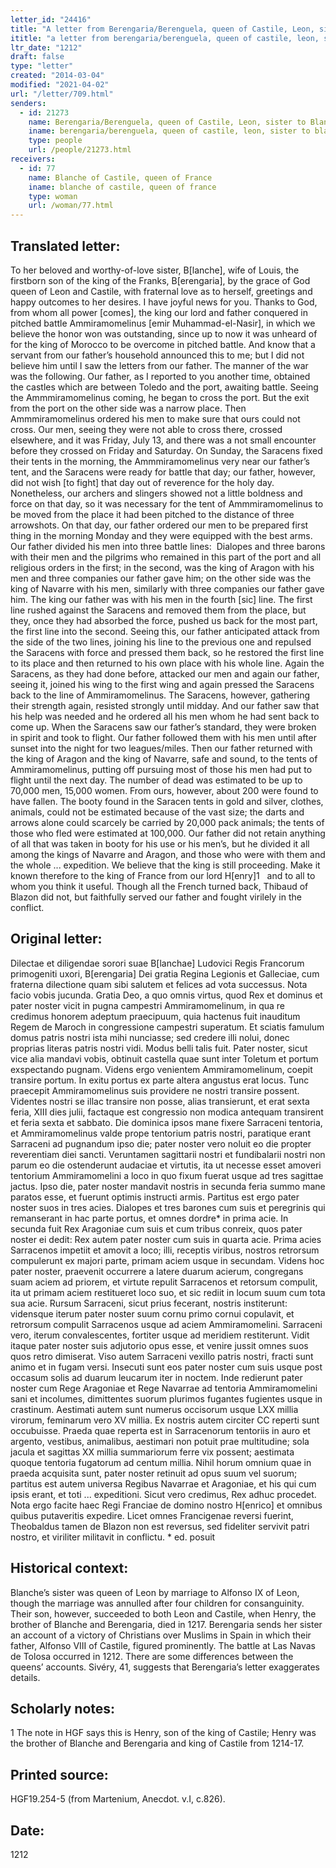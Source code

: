```yaml
---
letter_id: "24416"
title: "A letter from Berengaria/Berenguela, queen of Castile, Leon, sister to Blanche queen of France (1212)"
ititle: "a letter from berengaria/berenguela, queen of castile, leon, sister to blanche queen of france (1212)"
ltr_date: "1212"
draft: false
type: "letter"
created: "2014-03-04"
modified: "2021-04-02"
url: "/letter/709.html"
senders:
  - id: 21273
    name: Berengaria/Berenguela, queen of Castile, Leon, sister to Blanche queen of France
    iname: berengaria/berenguela, queen of castile, leon, sister to blanche queen of france
    type: people
    url: /people/21273.html
receivers:
  - id: 77
    name: Blanche of Castile, queen of France
    iname: blanche of castile, queen of france
    type: woman
    url: /woman/77.html
---
```

<h2> Translated letter:</h2><p>To her beloved and worthy-of-love sister, B[lanche], wife of Louis, the firstborn son of the king of the Franks, B[erengaria], by the grace of God queen of Leon and Castile, with fraternal love as to herself, greetings and happy outcomes to her desires. I have joyful news for you. Thanks to God, from whom all power [comes], the king our lord and father conquered in pitched battle Ammiramomelinus [emir Muhammad-el-Nasir], in which we believe the honor won was outstanding, since up to now it was unheard of for the king of Morocco to be overcome in pitched battle. And know that a servant from our father’s household announced this to me; but I did not believe him until I saw the letters from our father. The manner of the war was the following. Our father, as I reported to you another time, obtained the castles which are between Toledo and the port, awaiting battle. Seeing the Ammmiramomelinus coming, he began to cross the port. But the exit from the port on the other side was a narrow place. Then Ammmiramomelinus ordered his men to make sure that ours could not cross. Our men, seeing they were not able to cross there, crossed elsewhere, and it was Friday, July 13, and there was a not small encounter before they crossed on Friday and Saturday. On Sunday, the Saracens fixed their tents in the morning, the Ammmiramomelinus very near our father’s tent, and the Saracens were ready for battle that day; our father, however, did not wish [to fight] that day out of reverence for the holy day. Nonetheless, our archers and slingers showed not a little boldness and force on that day, so it was necessary for the tent of Ammmiramomelinus to be moved from the place it had been pitched to the distance of three arrowshots. On that day, our father ordered our men to be prepared first thing in the morning Monday and they were equipped with the best arms. Our father divided his men into three battle lines:&nbsp; Dialopes and three barons with their men and the pilgrims who remained in this part of the port and all religious orders in the first; in the second, was the king of Aragon with his men and three companies our father gave him; on the other side was the king of Navarre with his men, similarly with three companies our father gave him. The king our father was with his men in the fourth [sic] line. The first line rushed against the Saracens and removed them from the place, but they, once they had absorbed the force, pushed us back for the most part, the first line into the second. Seeing this, our father anticipated attack from the side of the two lines, joining his line to the previous one and repulsed the Saracens with force and pressed them back, so he restored the first line to its place and then returned to his own place with his whole line. Again the Saracens, as they had done before, attacked our men and again our father, seeing it, joined his wing to the first wing and again pressed the Saracens back to the line of Ammiramomelinus. The Saracens, however, gathering their strength again, resisted strongly until midday. And our father saw that his help was needed and he ordered all his men whom he had sent back to come up. When the Saracens saw our father’s standard, they were broken in spirit and took to flight. Our father followed them with his men until after sunset into the night for two leagues/miles. Then our father returned with the king of Aragon and the king of Navarre, safe and sound, to the tents of Ammiramomelinus, putting off pursuing most of those his men had put to flight until the next day. The number of dead was estimated to be up to 70,000 men, 15,000 women. From ours, however, about 200 were found to have fallen. The booty found in the Saracen tents in gold and silver, clothes, animals, could not be estimated because of the vast size; the darts and arrows alone could scarcely be carried by 20,000 pack animals; the tents of those who fled were estimated at 100,000. Our father did not retain anything of all that was taken in booty for his use or his men’s, but he divided it all among the kings of Navarre and Aragon, and those who were with them and the whole ... expedition. We believe that the king is still proceeding. Make it known therefore to the king of France from our lord H[enry]1&nbsp; &nbsp;and to all to whom you think it useful. Though all the French turned back, Thibaud of Blazon did not, but faithfully served our father and fought virilely in the conflict.</p><h2 class="mt-4"> Original letter:</h2>Dilectae et diligendae sorori suae B[lanchae] Ludovici Regis Francorum primogeniti uxori, B[erengaria] Dei gratia Regina Legionis et Galleciae, cum fraterna dilectione quam sibi salutem et felices ad vota successus.
Nota facio vobis jucunda.  Gratia Deo, a quo omnis virtus, quod Rex et dominus et pater noster vicit in pugna campestri Ammiramomelinum, in qua re credimus honorem adeptum praecipuum, quia hactenus fuit inauditum Regem de Maroch in congressione campestri superatum.  Et sciatis famulum domus patris nostri ista mihi nunciasse; sed credere illi nolui, donec proprias literas patris nostri vidi.  Modus belli talis fuit.  Pater noster, sicut vice alia mandavi vobis, obtinuit castella quae sunt inter Toletum et portum exspectando pugnam.  Videns ergo venientem Ammiramomelinum, coepit transire portum.  In exitu portus ex parte altera angustus erat locus.  Tunc praecepit Ammiramomelinus suis providere ne nostri transire possent.  Videntes nostri se illac transire non posse, alias transierunt, et erat sexta feria, XIII dies julii, factaque est congressio non modica antequam transirent et feria sexta et sabbato.  Die dominica ipsos mane fixere Sarraceni tentoria, et Ammiramomelinus valde prope tentorium patris nostri, paratique erant Sarraceni ad pugnandum ipso die; pater noster vero noluit eo die propter reverentiam diei sancti.  Veruntamen sagittarii nostri et fundibalarii nostri non parum eo die ostenderunt audaciae et virtutis, ita ut necesse esset amoveri tentorium Ammiramomelini a loco in quo fixum fuerat usque ad tres sagittae jactus.  Ipso die, pater noster mandavit nostris in secunda feria summo mane paratos esse, et fuerunt optimis instructi armis.  Partitus est ergo pater noster suos in tres acies.  Dialopes et tres barones cum suis et peregrinis qui remanserant in hac parte portus, et omnes dordre* in prima acie.  In secunda fuit Rex Aragoniae cum suis et cum tribus conreix, quos pater noster ei dedit:  Rex autem pater noster cum suis in quarta acie.  Prima acies Sarracenos impetiit et amovit a loco; illi, receptis viribus, nostros retrorsum compulerunt ex majori parte, primam aciem usque in secundam.  Videns hoc pater noster, praevenit occurrere a latere duarum acierum, congregans suam aciem ad priorem, et virtute repulit Sarracenos et retorsum compulit, ita ut primam aciem restitueret loco suo, et sic rediit in locum suum cum tota sua acie.  Rursum Sarraceni, sicut prius fecerant, nostris institerunt:  vidensque iterum pater noster suum cornu primo cornui copulavit, et retrorsum compulit Sarracenos usque ad aciem Ammiramomelini.  Sarraceni vero, iterum convalescentes, fortiter usque ad meridiem restiterunt.  Vidit itaque pater noster suis adjutorio opus esse, et venire jussit omnes suos quos retro dimiserat.  Viso autem Sarraceni vexillo patris nostri, fracti sunt animo et in fugam versi.  Insecuti sunt eos pater noster cum suis usque post occasum solis ad duarum leucarum iter in noctem.  Inde redierunt pater noster cum Rege Aragoniae et Rege Navarrae ad tentoria Ammiramomelini sani et incolumes, dimittentes suorum plurimos fugantes fugientes usque in crastinum.
Aestimati autem sunt numerus occisorum usque LXX millia virorum, feminarum vero XV millia.  Ex nostris autem circiter CC reperti sunt occubuisse.  Praeda quae reperta est in Sarracenorum tentoriis in auro et argento, vestibus, animalibus, aestimari non potuit prae multitudine; sola jacula et sagittas XX millia summariorum ferre vix possent; aestimata quoque tentoria fugatorum ad centum millia.  Nihil horum omnium quae in praeda acquisita sunt, pater noster retinuit ad opus suum vel suorum; partitus est autem universa Regibus Navarrae et Aragoniae, et his qui cum ipsis erant, et toti ... expeditioni.  Sicut vero credimus, Rex adhuc procedet.  Nota ergo facite haec Regi Franciae de domino nostro H[enrico] et omnibus quibus putaveritis expedire.  Licet omnes Francigenae reversi fuerint, Theobaldus tamen de Blazon non est reversus, sed fideliter servivit patri nostro, et viriliter militavit in conflictu.
* ed. posuit
<h2 class="mt-4"> Historical context:</h2>Blanche’s sister was queen of Leon by marriage to Alfonso IX of Leon, though the marriage was annulled after four children for consanguinity.  Their son, however, succeeded to both Leon and Castile, when Henry, the brother of Blanche and Berengaria, died in 1217.  Berengaria sends her sister an account of a victory of Christians over Muslims in Spain in which their father, Alfonso VIII of Castile, figured prominently.  The battle at Las Navas de Tolosa occurred in 1212.  There are some differences between the queens’ accounts.  Sivéry, 41, suggests that Berengaria’s letter exaggerates details.
<h2 class="mt-4"> Scholarly notes:</h2>1  The note in HGF says this is Henry, son of the king of Castile; Henry was the brother of Blanche and Berengaria and king of Castile from 1214-17.
<h2 class="mt-4"> Printed source:</h2>HGF19.254-5 (from Martenium, Anecdot. v.I, c.826).
<h2 class="mt-4"> Date:</h2>1212